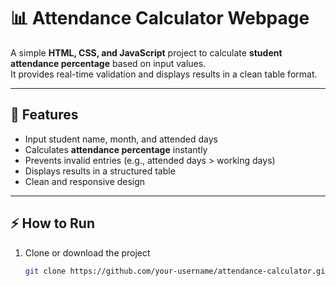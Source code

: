 # 📊 Attendance Calculator Webpage

A simple **HTML, CSS, and JavaScript** project to calculate **student attendance percentage** based on input values.  
It provides real-time validation and displays results in a clean table format.

---

## 🚀 Features
- Input student name, month, and attended days  
- Calculates **attendance percentage** instantly  
- Prevents invalid entries (e.g., attended days > working days)  
- Displays results in a structured table  
- Clean and responsive design  

---

## ⚡ How to Run
1. Clone or download the project  
   ```bash
   git clone https://github.com/your-username/attendance-calculator.git
